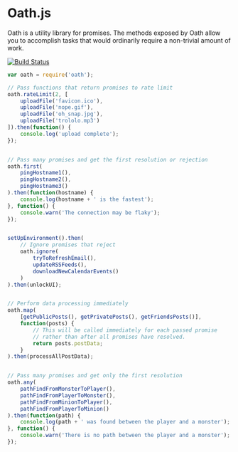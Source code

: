 # Oath.js

Oath is a utility library for promises. The methods exposed by Oath allow you
to accomplish tasks that would ordinarily require a non-trivial amount of work.

[![Build Status](https://travis-ci.org/mattbasta/oath.svg?branch=master)](https://travis-ci.org/mattbasta/oath)

```js
var oath = require('oath');

// Pass functions that return promises to rate limit
oath.rateLimit(2, [
    uploadFile('favicon.ico'),
    uploadFile('nope.gif'),
    uploadFile('oh_snap.jpg'),
    uploadFile('trololo.mp3')
]).then(function() {
    console.log('upload complete');
});


// Pass many promises and get the first resolution or rejection
oath.first(
    pingHostname1(),
    pingHostname2(),
    pingHostname3()
).then(function(hostname) {
    console.log(hostname + ' is the fastest');
}, function() {
    console.warn('The connection may be flaky');
});


setUpEnvironment().then(
    // Ignore promises that reject
    oath.ignore(
        tryToRefreshEmail(),
        updateRSSFeeds(),
        downloadNewCalendarEvents()
    )
).then(unlockUI);


// Perform data processing immediately
oath.map(
    [getPublicPosts(), getPrivatePosts(), getFriendsPosts()],
    function(posts) {
        // This will be called immediately for each passed promise
        // rather than after all promises have resolved.
        return posts.postData;
    }
).then(processAllPostData);


// Pass many promises and get only the first resolution
oath.any(
    pathFindFromMonsterToPlayer(),
    pathFindFromPlayerToMonster(),
    pathFindFromMinionToPlayer(),
    pathFindFromPlayerToMinion()
).then(function(path) {
    console.log(path + ' was found between the player and a monster');
}, function() {
    console.warn('There is no path between the player and a monster');
});

```
